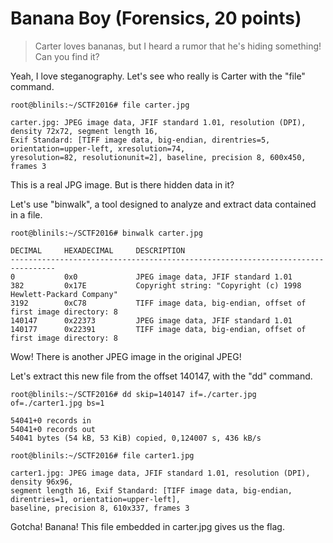 # Banana Boy (Forensics, 20 points)
>Carter loves bananas, but I heard a rumor that he's hiding something! Can you find it?

Yeah, I love steganography. Let's see who really is Carter with the "file" command.

```
root@blinils:~/SCTF2016# file carter.jpg

carter.jpg: JPEG image data, JFIF standard 1.01, resolution (DPI), density 72x72, segment length 16,
Exif Standard: [TIFF image data, big-endian, direntries=5, orientation=upper-left, xresolution=74,
yresolution=82, resolutionunit=2], baseline, precision 8, 600x450, frames 3
```

This is a real JPG image. But is there hidden data in it?

Let's use "binwalk", a tool designed to analyze and extract data contained in a file.

```
root@blinils:~/SCTF2016# binwalk carter.jpg

DECIMAL     HEXADECIMAL     DESCRIPTION
--------------------------------------------------------------------------------
0           0x0             JPEG image data, JFIF standard 1.01
382         0x17E           Copyright string: "Copyright (c) 1998 Hewlett-Packard Company"
3192        0xC78           TIFF image data, big-endian, offset of first image directory: 8
140147      0x22373         JPEG image data, JFIF standard 1.01
140177      0x22391         TIFF image data, big-endian, offset of first image directory: 8
```
 
Wow! There is another JPEG image in the original JPEG!

Let's extract this new file from the offset 140147, with the "dd" command.

```
root@blinils:~/SCTF2016# dd skip=140147 if=./carter.jpg of=./carter1.jpg bs=1

54041+0 records in
54041+0 records out
54041 bytes (54 kB, 53 KiB) copied, 0,124007 s, 436 kB/s

root@blinils:~/SCTF2016# file carter1.jpg

carter1.jpg: JPEG image data, JFIF standard 1.01, resolution (DPI), density 96x96, 
segment length 16, Exif Standard: [TIFF image data, big-endian, direntries=1, orientation=upper-left],
baseline, precision 8, 610x337, frames 3
```

Gotcha! Banana! This file embedded in carter.jpg gives us the flag.
